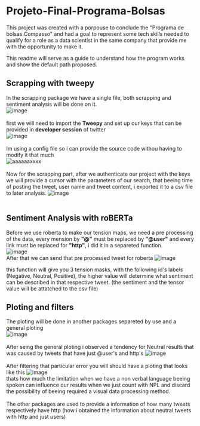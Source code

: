 # Projeto-Final-Programa-Bolsas
This project was created with a porpouse to conclude the "Programa de bolsas Compasso" and had a goal to represent some tech skills needed to qualify for a role as a data scientist in the same company that provide me with the opportunity to make it.

This readme will serve as a guide to understand how the program works and show the default path proposed.

## Scrapping with tweepy

In the scrapping package we have a single file, both scrapping and sentiment analysis will be done on it. 
<br />
![image](https://user-images.githubusercontent.com/72091031/184949649-2de1f238-b628-4601-b809-14a2e22096a7.png)
<br />
<br />
first we will need to import the **Tweepy** and set up our keys that can be provided in **developer session** of twitter
<br />
![image](https://user-images.githubusercontent.com/72091031/184950875-48ddd3d1-4154-4154-a947-0d1e9f8cd3ef.png)
<br />
<br />
Im using a config file so i can provide the source code withou having to modify it that much
<br />
![aaaaaaxxxx](https://user-images.githubusercontent.com/72091031/184951842-7316fcde-5d71-485a-b41a-db274c73f91d.png)
<br />
<br />
Now for the scrapping part, after we authenticate our project with the keys we will provide a cursor with the parameters of our search, that beeing time of posting the tweet, user name and tweet content, i exported it to a csv file to later analysis.
![image](https://user-images.githubusercontent.com/72091031/184952283-8c1008c9-cefc-466a-8d1b-861538ff1c62.png)
<br />
<br />
## Sentiment Analysis with **roBERTa**

Before we use roberta to make our tension maps, we need a pre processing of the data, every mension by **"@"** must be replaced by **"@user"** and every link must be replaced for **"http"**, i did it in a separeted function.
<br />
![image](https://user-images.githubusercontent.com/72091031/184956395-6a296e03-536a-4194-8a01-6cf50576dbec.png)
<br />
After that we can send that pre processed tweet for roberta
![image](https://user-images.githubusercontent.com/72091031/184957563-dd09eb73-a7ca-43bf-8273-02a5d17393c9.png)

this function will give you 3 tension masks, with the following id's labels (Negative, Neutral, Positive), the higher value will determine what sentiment can be described in that respective tweet. (the sentiment and the tensor value will be attatched to the csv file)

## Ploting and filters

The ploting will be done in another packages separeted by use and a general ploting
<br />
![image](https://user-images.githubusercontent.com/72091031/184959560-8deb06de-c777-486f-b826-20f638f9d86a.png)
<br />
<br />
After seing the general ploting i observed a tendency for Neutral results that was caused by tweets that have just @user's and http's 
![image](https://user-images.githubusercontent.com/72091031/184960916-be3b10ab-aa4a-4149-9d75-3af00dc5cdc1.png)
<br />
<br />
After filtering that particular error you will should have a ploting that looks like this
![image](https://user-images.githubusercontent.com/72091031/184961204-43714cd1-7b0c-456d-b0c0-f95162157cac.png)
<br />
thats how much the limitation when we have a non verbal language beeing spoken can influence our results when we just count with NPL and discard the possibility of beeing required a visual data processing method.
<br />
<br />
The other packages are used to provide a information of how many tweets respectively have http (how i obtained the information about neutral tweets with http and just users)




